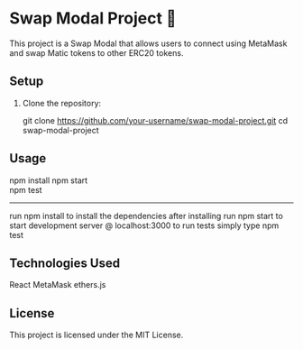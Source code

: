 # Swap Modal Project 💱

This project is a Swap Modal that allows users to connect using MetaMask and swap Matic tokens to other ERC20 tokens.

## Setup

1. Clone the repository:

   git clone https://github.com/your-username/swap-modal-project.git
   cd swap-modal-project

## Usage

npm install 
npm start     
npm test       


----------------------------------------------


run npm install to install the dependencies
after installing run npm start to start development server @ localhost:3000 
to run tests simply type npm test

## Technologies Used
React
MetaMask
ethers.js

## License
This project is licensed under the MIT License.